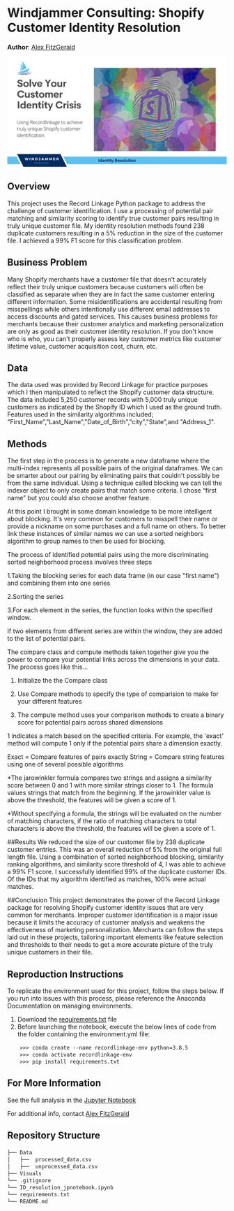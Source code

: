 # Windjammer Consulting: Shopify Customer Identity Resolution
**Author**: [Alex FitzGerald](https://www.linkedin.com/in/alex-fitzgerald-0734076a/)

![windjammer header](Visuals/shopify_id_resolution.png)

## Overview
This project uses the Record Linkage Python package to address the challenge of customer identification. I use a processing of potential pair matching and similarity scoring to identify true customer pairs resulting in truly unique customer file. My identity resolution methods found 238 duplicate customers resulting in a 5% reduction in the size of the customer file. I achieved a 99% F1 score for this classification problem.

## Business Problem
Many Shopify merchants have a customer file that doesn't accurately reflect their truly unique customers because customers will often be classified as separate when they are in fact the same customer entering different information. Some misidentifications are accidental resulting from misspellings while others intentionally use different email addresses to access discounts and gated services. This causes business problems for merchants because their customer analytics and marketing personalization are only as good as their customer identity resolution. If you don't know who is who, you can't properly assess key customer metrics like customer lifetime value, customer acquisition cost, churn, etc.

## Data
The data used was provided by Record Linkage for practice purposes which I then manipulated to reflect the Shopify customer data structure. The data included 5,250 customer records with 5,000 truly unique customers as indicated by the Shopify ID which I used as the ground truth. Features used in the similarity algorithms included; "First_Name","Last_Name","Date_of_Birth","city","State",and "Address_1".


## Methods
The first step in the process is to generate a new dataframe where the multi-index represents all possible pairs of the original dataframes. We can be smarter about our pairing by eliminating pairs that couldn't possibly be from the same individual. Using a technique called blocking we can tell the indexer object to only create pairs that match some criteria. I chose “first name” but you could also choose another feature. 

At this point I brought in some domain knowledge to be more intelligent about blocking. It's very common for customers to misspell their name or provide a nickname on some purchases and a full name on others. To better link these instances of similar names we can use a sorted neighbors algorithm to group names to then be used for blocking.

The process of identified potential pairs using the more discriminating sorted neighborhood process involves three steps

1.Taking the blocking series for each data frame (in our case "first name") and combining them into one series

2.Sorting the series

3.For each element in the series, the function looks within the specified window. 

If two elements from different series are within the window, they are added to the list of potential pairs.

The compare class and compute methods taken together give you the power to compare your potential links across the dimensions in your data. The process goes like this...

1. Initialize the the Compare class

2. Use Compare methods to specify the type of comparision to make for your different features

3. The compute method uses your comparison methods to create a binary score for potential pairs across shared dimensions

1 indicates a match based on the specified criteria. For example, the 'exact' method will compute 1 only if the potential pairs share a dimension exactly.

Exact = Compare features of pairs exactly 
String = Compare string features using one of several possible algorithms

*The jarowinkler formula compares two strings and assigns a similarity score between 0 and 1 with more similar strings closer to 1. The formula values strings that match from the beginning. If the jarowinkler value is above the threshold, the features will be given a score of 1.

*Without specifying a formula, the strings will be evaluated on the number of matching characters, if the ratio of matching characters to total characters is above the threshold, the features will be given a score of 1.

##Results
We reduced the size of our customer file by 238 duplicate customer entries. This was an overall reduction of  5% from the original full length file. Using a combination of sorted neighborhood blocking, similarity ranking algorithms, and similarity score threshold of 4, I was able to achieve a 99% F1 score. I successfully identified 99% of the duplicate customer IDs. Of the IDs that my algorithm identified as matches, 100% were actual matches.


##Conclusion
This project demonstrates the power of the Record Linkage package for resolving Shopify customer identity issues that are very common for merchants. Improper customer identification is a major issue because it limits the accuracy of customer analysis and weakens the effectiveness of marketing personalization. Merchants can follow the steps laid out in these projects, tailoring important elements like feature selection and thresholds to their needs to get a more accurate picture of the truly unique customers in their file.


## Reproduction Instructions
To replicate the environment used for this project, follow the steps below. If you run into issues with this process, please reference the Anaconda Documentation on managing environments.

1. Download the [requirements.txt](./requirements.txt) file
2. Before launching the notebook, execute the below lines of code from the folder containing the environment.yml file:
```
    >>> conda create --name recordlinkage-env python=3.8.5
    >>> conda activate recordlinkage-env
    >>> pip install requirements.txt
 ```   
 
## For More Information

See the full analysis in the [Jupyter Notebook](./ID_resolution_jpnotebook.ipynb)

For additional info, contact [Alex FitzGerald](https://www.linkedin.com/in/alex-fitzgerald-0734076a/)

## Repository Structure

```
├── Data
│   ├──  processed_data.csv
│   ├──  unprocessed_data.csv
├── Visuals
└── .gitignore
└── ID_resolution_jpnotebook.ipynb
└── requirements.txt
└── README.md
```


##
